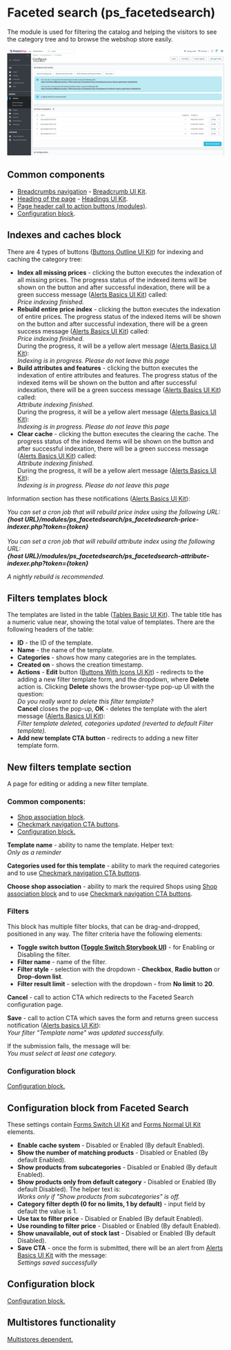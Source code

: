 # Faceted search (ps\_facetedsearch)

The module is used for filtering the catalog and helping the visitors to see the category tree and to browse the webshop store easily.

![Faceted search User Interface](<../../../../../.gitbook/assets/image (107).png>)

## Common components

* [Breadcrumbs navigation](../../../common-components/breadcrumbs.md) - [Breadcrumb UI Kit](https://build.prestashop.com/prestashop-ui-kit/?path=/story/breadcrumb--breadcrumb).
* [Heading of the page](../../../common-components/heading-of-the-page.md) - [Headings UI Kit](https://build.prestashop.com/prestashop-ui-kit/?path=/story/headings--headings).
* [Page header call to action buttons (modules)](../../../common-components/module-page-specific-component/page-header-call-to-action-buttons-modules.md).
* [Configuration block](https://app.gitbook.com/o/-MAz0PPl5s9ulE9xyliu/s/eRh5ljXXvELkmmdiRmg8/\~/changes/cReeZTZCiwqi5rIeUSjb/functional-documentation/ux-ui/common-components/configuration-block).

## Indexes and caches block

There are 4 types of buttons ([Buttons Outline UI Kit](https://build.prestashop.com/prestashop-ui-kit/?path=/story/buttons--outline)) for indexing and caching the category tree:

* **Index all missing prices** - clicking the button executes the indexation of all missing prices. The progress status of the indexed items will be shown on the button and after successful indexation, there will be a green success message ([Alerts Basics UI Kit](https://build.prestashop.com/prestashop-ui-kit/?path=/story/alerts--basics)) called:\
  _Price indexing finished._
* **Rebuild entire price index** - clicking the button executes the indexation of entire prices. The progress status of the indexed items will be shown on the button and after successful indexation, there will be a green success message ([Alerts Basics UI Kit](https://build.prestashop.com/prestashop-ui-kit/?path=/story/alerts--basics)) called:\
  _Price indexing finished._\
  During the progress, it will be a yellow alert message ([Alerts Basics UI Kit](https://build.prestashop.com/prestashop-ui-kit/?path=/story/alerts--basics)):\
  _Indexing is in progress. Please do not leave this page_
* **Build attributes and features** - clicking the button executes the indexation of entire attributes and features. The progress status of the indexed items will be shown on the button and after successful indexation, there will be a green success message ([Alerts Basics UI Kit](https://build.prestashop.com/prestashop-ui-kit/?path=/story/alerts--basics)) called:\
  _Attribute indexing finished._\
  During the progress, it will be a yellow alert message ([Alerts Basics UI Kit](https://build.prestashop.com/prestashop-ui-kit/?path=/story/alerts--basics)):\
  _Indexing is in progress. Please do not leave this page_
* **Clear cache** - clicking the button executes the clearing the cache. The progress status of the indexed items will be shown on the button and after successful indexation, there will be a green success message ([Alerts Basics UI Kit](https://build.prestashop.com/prestashop-ui-kit/?path=/story/alerts--basics)) called:\
  _Attribute indexing finished._\
  During the progress, it will be a yellow alert message ([Alerts Basics UI Kit](https://build.prestashop.com/prestashop-ui-kit/?path=/story/alerts--basics)):\
  _Indexing is in progress. Please do not leave this page_

Information section has these notifications ([Alerts Basics UI Kit](https://build.prestashop.com/prestashop-ui-kit/?path=/story/alerts--basics)):

_You can set a cron job that will rebuild price index using the following URL:_\
_**{host URL}/modules/ps\_facetedsearch/ps\_facetedsearch-price-indexer.php?token={token}**_\
\
_You can set a cron job that will rebuild attribute index using the following URL:_\
_**{host URL}/modules/ps\_facetedsearch/ps\_facetedsearch-attribute-indexer.php?token={token}**_

_A nightly rebuild is recommended._

## Filters templates block

The templates are listed in the table ([Tables Basic UI Kit](https://build.prestashop.com/prestashop-ui-kit/?path=/story/tables--basic)). The table title has a numeric value near, showing the total value of templates. There are the following headers of the table:

* **ID** - the ID of the template.
* **Name** - the name of the template.
* **Categories** - shows how many categories are in the templates.
* **Created on** - shows the creation timestamp.
* **Actions** - **Edit** button ([Buttons With Icons UI Kit](https://build.prestashop.com/prestashop-ui-kit/?path=/story/buttons--buttons-with-icons)) - redirects to the adding a new filter template form, and the dropdown, where **Delete** action is. Clicking **Delete** shows the browser-type pop-up UI with the question:\
  _Do you really want to delete this filter template?_\
  **Cancel** closes the pop-up, **OK** - deletes the template with the alert message ([Alerts Basics UI Kit](https://build.prestashop.com/prestashop-ui-kit/?path=/story/alerts--basics)):\
  _Filter template deleted, categories updated (reverted to default Filter template)._
* **Add new template CTA button** - redirects to adding a new filter template form.

## New filters template section

A page for editing or adding a new filter template.

### Common components:

* [Shop association block](https://app.gitbook.com/o/-MAz0PPl5s9ulE9xyliu/s/eRh5ljXXvELkmmdiRmg8/\~/changes/8Fxl8PmetHDkJRhZgFH2/functional-documentation/ux-ui/common-components/shop-association-block).
* [Checkmark navigation CTA buttons](https://app.gitbook.com/o/-MAz0PPl5s9ulE9xyliu/s/eRh5ljXXvELkmmdiRmg8/\~/changes/nP8KXOMgKF7kv32ktPkt/functional-documentation/ux-ui/common-components/checkmark-navigation-cta-buttons).
* [Configuration block.](https://app.gitbook.com/o/-MAz0PPl5s9ulE9xyliu/s/eRh5ljXXvELkmmdiRmg8/\~/changes/cReeZTZCiwqi5rIeUSjb/functional-documentation/ux-ui/common-components/configuration-block)

**Template name** - ability to name the template. Helper text:\
_Only as a reminder_

**Categories used for this template** - ability to mark the required categories and to use [Checkmark navigation CTA buttons](https://app.gitbook.com/o/-MAz0PPl5s9ulE9xyliu/s/eRh5ljXXvELkmmdiRmg8/\~/changes/nP8KXOMgKF7kv32ktPkt/functional-documentation/ux-ui/common-components/checkmark-navigation-cta-buttons).

**Choose shop association** - ability to mark the required Shops using [Shop association block](https://app.gitbook.com/o/-MAz0PPl5s9ulE9xyliu/s/eRh5ljXXvELkmmdiRmg8/\~/changes/8Fxl8PmetHDkJRhZgFH2/functional-documentation/ux-ui/common-components/shop-association-block) and to use [Checkmark navigation CTA buttons](https://app.gitbook.com/o/-MAz0PPl5s9ulE9xyliu/s/eRh5ljXXvELkmmdiRmg8/\~/changes/nP8KXOMgKF7kv32ktPkt/functional-documentation/ux-ui/common-components/checkmark-navigation-cta-buttons).

### Filters

This block has multiple filter blocks, that can be drag-and-dropped, positioned in any way. The filter criteria have the following elements:

* **Toggle switch button (**[**Toggle Switch Storybook UI**](https://build.prestashop.com/prestashop-ui-kit/?path=/story/forms--switch-story)**)** - for Enabling or Disabling the filter.
* **Filter name** - name of the filter.
* **Filter style** - selection with the dropdown - **Checkbox**, **Radio button** or **Drop-down list**.&#x20;
* **Filter result limit** - selection with the dropdown - from **No limit** to **20**.

**Cancel** - call to action CTA which redirects to the Faceted Search configuration page.

**Save** - call to action CTA which saves the form and returns green success notification ([Alerts basics UI Kit](https://build.prestashop.com/prestashop-ui-kit/?path=/story/alerts--basics)):\
_Your filter "Template name" was updated successfully._

If the submission fails, the message will be:\
_You must select at least one category._

### Configuration block

[Configuration block.](https://app.gitbook.com/o/-MAz0PPl5s9ulE9xyliu/s/eRh5ljXXvELkmmdiRmg8/\~/changes/cReeZTZCiwqi5rIeUSjb/functional-documentation/ux-ui/common-components/configuration-block)

## Configuration block from Faceted Search

These settings contain [Forms Switch UI Kit](https://build.prestashop.com/prestashop-ui-kit/?path=/story/forms--switch-story) and [Forms Normal UI Kit](https://build.prestashop.com/prestashop-ui-kit/?path=/story/forms--normal) elements.

* **Enable cache system** - Disabled or Enabled (By default Enabled).
* **Show the number of matching products** - Disabled or Enabled (By default Enabled).
* **Show products from subcategories** - Disabled or Enabled (By default Enabled).
* **Show products only from default category** - Disabled or Enabled (By default Disabled). The helper text is:\
  _Works only if "Show products from subcategories" is off._
* **Category filter depth (0 for no limits, 1 by default)** - input field by default the value is 1.
* **Use tax to filter price** - Disabled or Enabled (By default Enabled).
* **Use rounding to filter price** - Disabled or Enabled (By default Enabled).
* **Show unavailable, out of stock last** - Disabled or Enabled (By default Disabled).
* **Save CTA** - once the form is submitted, there will be an alert from [Alerts Basics UI Kit](https://build.prestashop.com/prestashop-ui-kit/?path=/story/alerts--basics) with the message:\
  _Settings saved successfully_

## Configuration block

[Configuration block.](faceted-search-ps\_facetedsearch.md#configuration-block-1)

## Multistores functionality

[Multistores dependent.](faceted-search-ps\_facetedsearch.md#multistores-functionality)
